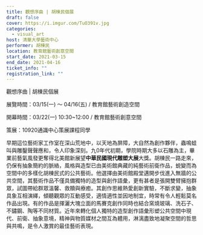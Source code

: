 ```yaml
---
title: 觀想序曲 | 胡棟民個展
draft: false
cover: https://i.imgur.com/TuO391v.jpg
categories:
  - visual_art
host: 清華大學藝術中心
performer: 胡棟民
location: 教育館藝術創意空間
start_date: 2021-03-15
end_date: 2021-04-16
ticket_info: ""
registration_link: ""
---
```

觀想序曲 | 胡棟民個展

展覽時間：03/15(一) ～ 04/16(五) / 教育館藝術創造空間

開幕時間：03/22(一) 10:30~12:00 / 教育館藝術創意空間

策展：10920通識中心策展課程同學

早期這位藝術家工作室在深山荒地中，以天地為屏障，大自然為創作夥伴，蟲鳴蛙叫與雕鑿聲聲應和，令人印象深刻。九0年代初期，學院時期大多以石雕為主，畢業前藝氣風發更奪得北美館新展望**中華民國現代雕塑大展**大獎。胡棟民一路走來，仍保有抽象簡約的脈絡，風格與造型已由美術館典藏的純藝術前衛作品，蜕變而為空間中的多樣化胡棟民式的公共藝術。他選擇由美術館殿堂邁開步伐進入無牆的公共空間，其藝術作品不僅具備獨特的造型與創作語彙，更有甚者是張開雙臂擁抱群眾，試圖帶給群眾溫馨、救贖與療癒。其創作思維熱愛創新實驗，不斷求變，抽象具象互相演繹，傾聽觀眾的互動感受，適情適性並因地制宜，時常有令人輕鬆莫名作品出現。有的作品是揮灑大塊立面的馬賽克創作同時也結合窯燒玻璃、洗石子、不鏽鋼、陶等不同材質。近年來轉化個人獨特的造型創作語彙形塑公共空間中現代、前衛、抽象意境，精神與物質媒材之間互為體用，淋漓盡致地凝聚空間的哲思與共鳴，是令人激賞的最佳藝術表現。